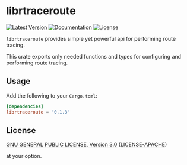 # librtraceroute

[![Latest Version]][crates.io] [![Documentation]][docs.rs] ![License]

`librtraceroute` provides simple yet powerful api for performing route tracing.

This crate exports only needed functions and types for configuring and performing route tracing.

## Usage

Add the following to your `Cargo.toml`:

```toml
[dependencies]
librtraceroute = "0.1.3"
```
## License

[GNU GENERAL PUBLIC LICENSE, Version 3.0](http://www.gnu.org/licenses/gpl-3.0.html)
  ([LICENSE-APACHE](https://github.com/toorajtaraz/librtraceroute/blob/master/LICENSE))


at your option.

[crates.io]: https://crates.io/crates/librtraceroute
[Latest Version]: https://img.shields.io/crates/v/librtraceroute.svg
[Documentation]: https://docs.rs/librtraceroute/badge.svg
[docs.rs]: https://docs.rs/librtraceroute
[License]: https://img.shields.io/crates/l/librtraceroute.svg
[docs.master]: https://rust-lang.github.io/librtraceroute
